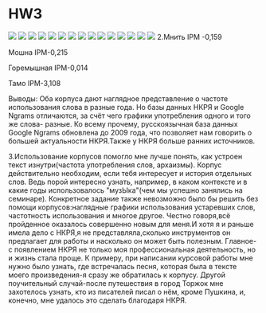 # HW3
![](img1.png)
![](img2.png)
![](img3.png)
![](img4.png)
![](img5.png)
![](img6.png)
![](mnit.png)
![](mnit2.png)
![](moshna.png)
![](moshna2.png)
![](tamo.png)
![](tamo2.png)
![](goremyshnaya.png)
![](goremyshnaya2.png)
![](lemmatizirovanny.png)
2.Мнить IPM -0,159

Мошна IPM-0,215

Горемышная IPM-0,014

Тамо IPM-3,108

Выводы:
Оба корпуса дают наглядное представление о частоте использования слова в разные года.
Но базы данных НКРЯ и Google Ngrams отличаются, за счёт чего графики употребления одного и того же слова- разные.
Ко всему прочему, русскоязычная база данных   Google Ngrams обновлена до 2009 года, что позволяет нам говорить о большей актуальности НКРЯ.Также у НКРЯ больше ранних источников.

3.Использование корпусов помогло мне лучше понять, как устроен текст изнутри(частота употребления слов, архаизмы). Корпус действительно необходим, если тебя интересует и история отдельных слов. Ведь порой интересно узнать, например, в каком контексте и в какие годы использовалось "музЫка"(чем мы успешно занялись на семинаре).
Конкретное задание также невозможно было бы решить без помощи корпусов:наглядные графики использования устаревших слов, частотность использования и многое другое.
Честно говоря,всё пройденное оказалось совершенно новым для меня.И хотя я и раньше имела дело с НКРЯ,я не представляла,сколько инструментов он предлагает для работы и насколько он может быть полезным.
Главное-с появлением НКРЯ не только моя профессиональная деятельность, но и жизнь стала проще. К примеру, при написании курсовой работы мне нужно было узнать, где встречалась песня, которая была в тексте моего произведения-я сразу же обратилась к корпусу. Другой поучительный случай-после путешествия в город Торжок мне захотелось узнать, кто из писателей писал о нём, кроме Пушкина, и, конечно, мне удалось это сделать благодаря НКРЯ.
